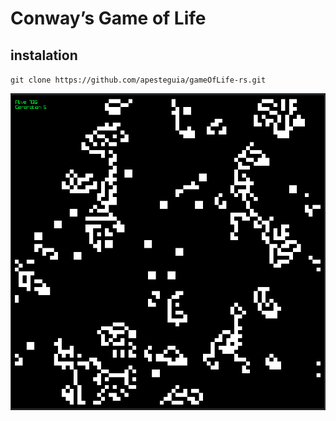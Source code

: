 # Conway’s Game of Life

## instalation
`git clone https://github.com/apesteguia/gameOfLife-rs.git`

![screenshot.png](screenshot.png)

